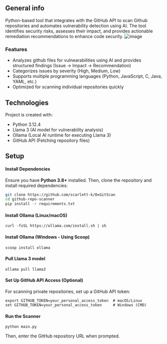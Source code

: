 ## General info
Python-based tool that integrates with the GitHub API to scan Github repositories and automates vulnerability detection using AI. The tool identifies security risks, assesses their impact, and provides actionable remediation recommendations to enhance code security.
![image](https://github.com/user-attachments/assets/734101e8-779c-4841-85aa-35c667dcb88b)

### Features
- Analyzes github files for vulnearabilities using AI and provides structured findings (Issue → Impact → Recommendation)
- Categorizes issues by severity (High, Medium, Low)
- Supports multiple programming languages (Python, JavaScript, C, Java, YAML, etc.)
- Optimized for scanning individual repositories quickly

## Technologies
Project is created with:
* Python 3.12.4
* Llama 3 (AI model for vulnerability analysis)
* Ollama (Local AI runtime for executing Llama 3)
* GitHub API (Fetching repository files)

## Setup
#### **Install Dependencies**
Ensure you have **Python 3.8+** installed. Then, clone the repository and install required dependencies:
```bash
git clone https://github.com/scarlett-k/0xGitScan
cd github-repo-scanner
pip install -r requirements.txt
```
#### **Install Ollama (Linux/macOS)**
```
curl -fsSL https://ollama.com/install.sh | sh
```
#### **Install Ollama (Windows - Using Scoop)**
```
scoop install ollama
```
#### **Pull Llama 3 model**
```
ollama pull llama3
```
#### **Set Up GitHub API Access (Optional)**
For scanning private repositories, set up a GitHub API token:
```
export GITHUB_TOKEN=your_personal_access_token  # macOS/Linux
set GITHUB_TOKEN=your_personal_access_token     # Windows (CMD)
```
#### **Run the Scanner**
```
python main.py
```
Then, enter the GitHub repository URL when prompted.
